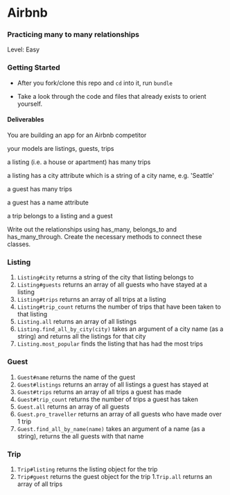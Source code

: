 # Airbnb
### Practicing many to many relationships

Level: Easy

### Getting Started
- After you fork/clone this repo and `cd` into it, run `bundle`

- Take a look through the code and files that already exists to orient yourself.


#### Deliverables

You are building an app for an Airbnb competitor

your models are listings, guests, trips

a listing (i.e. a house or apartment) has many trips

a listing has a city attribute which is a string of a city name, e.g. 'Seattle'

a guest has many trips

a guest has a name attribute

a trip belongs to a listing and a guest

Write out the relationships using has_many, belongs_to and has_many_through. Create the necessary methods to connect these classes.

### Listing
1. `Listing#city`
returns a string of the city that listing belongs to
1. `Listing#guests`
returns an array of all guests who have stayed at a listing
1. `Listing#trips`
returns an array of all trips at a listing
1. `Listing#trip_count`
returns the number of trips that have been taken to that listing
1. `Listing.all`
returns an array of all listings
1. `Listing.find_all_by_city(city)`
takes an argument of a city name (as a string) and returns all the listings for that city
1. `Listing.most_popular`
finds the listing that has had the most trips

### Guest
1. `Guest#name`
returns the name of the guest
1. `Guest#listings`
returns an array of all listings a guest has stayed at
1. `Guest#trips`
returns an array of all trips a guest has made
1. `Guest#trip_count`
returns the number of trips a guest has taken
1. `Guest.all`
returns an array of all guests
1. `Guest.pro_traveller`
returns an array of all guests who have made over 1 trip
1. `Guest.find_all_by_name(name)`
takes an argument of a name (as a string), returns the all guests with that name

### Trip
1. `Trip#listing`
returns the listing object for the trip
1. `Trip#guest`
returns the guest object for the trip
1.`Trip.all`
returns an array of all trips